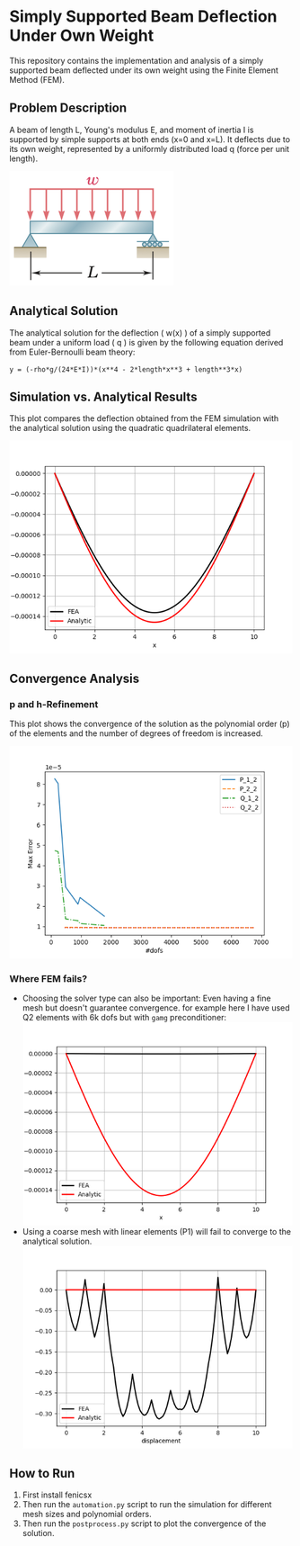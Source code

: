 # Simply Supported Beam Deflection Under Own Weight

This repository contains the implementation and analysis of a simply supported beam deflected under its own weight using the Finite Element Method (FEM).

## Problem Description

A beam of length L, Young's modulus E, and moment of inertia I is supported by simple supports at both ends (x=0 and x=L). It deflects due to its own weight, represented by a uniformly distributed load q (force per unit length).

![Beam Setup Figure](figs/beam_setup.png)


## Analytical Solution

The analytical solution for the deflection \( w(x) \) of a simply supported beam under a uniform load \( q \) is given by the following equation derived from Euler-Bernoulli beam theory:

```
y = (-rho*g/(24*E*I))*(x**4 - 2*length*x**3 + length**3*x)
```

## Simulation vs. Analytical Results

This plot compares the deflection obtained from the FEM simulation with the analytical solution using the quadratic quadrilateral elements.

![Analytical vs Simulation Plot](figs/deflection.png)

## Convergence Analysis

### p and h-Refinement

This plot shows the convergence of the solution as the polynomial order (p) of the elements and the number of degrees of freedom is increased.

![p-Refinement Plot](figs/errors.png)

### Where FEM fails?
* Choosing the solver type can also be important: Even having a fine mesh but doesn't guarantee convergence. for example here I have used Q2 elements with 6k dofs but with `gamg` preconditioner:
![gamg](figs/deflection-gamg.png)
* Using a coarse mesh with linear elements (P1) will fail to converge to the analytical solution.
![P1 Mesh](figs/10-5-P-2-1-CG-HYPRE.png)
## How to Run
1. First install fenicsx
2. Then run the `automation.py` script to run the simulation for different mesh sizes and polynomial orders.
3. Then run the `postprocess.py` script to plot the convergence of the solution.
